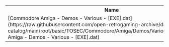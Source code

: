 <table>
<tr><th>Name</th><th>Size</th></tr>
<tr><td>[Commodore Amiga - Demos - Various - [EXE].dat](https://raw.githubusercontent.com/open-retrogaming-archive/dat-catalog/main/root/basic/TOSEC/Commodore/Amiga/Demos/Various/[EXE]/Commodore Amiga - Demos - Various - [EXE].dat)</td><td>318562</td></tr>
</table>
